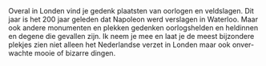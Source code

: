 <div lang="nl">
Overal in Londen vind je gedenk plaatsten van oorlogen en veldslagen. 
Dit jaar is het 200 jaar geleden dat Napoleon werd verslagen in Waterloo. 
Maar ook andere monumenten en plekken gedenken oorlogshelden en heldinnen 
en degene die gevallen zijn. Ik neem je mee en laat je de meest bijzondere 
plekjes zien niet alleen het Nederlandse verzet in Londen maar ook onverwachte 
mooie of bizarre dingen.

</div>
